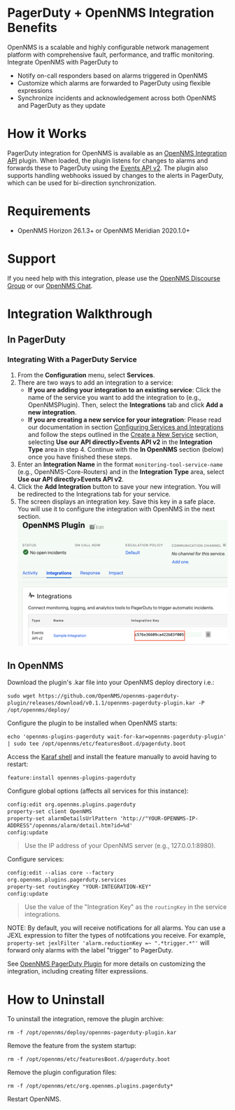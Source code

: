 # PagerDuty + OpenNMS Integration Benefits

OpenNMS is a scalable and highly configurable network management platform with comprehensive fault, performance, and traffic monitoring. 
Integrate OpenNMS with PagerDuty to

* Notify on-call responders based on alarms triggered in OpenNMS
* Customize which alarms are forwarded to PagerDuty using flexible expressions
* Synchronize incidents and acknowledgement across both OpenNMS and PagerDuty as they update

# How it Works

PagerDuty integration for OpenNMS is available as an [OpenNMS Integration API](https://github.com/OpenNMS/opennms-integration-api) plugin.
When loaded, the plugin listens for changes to alarms and forwards these to PagerDuty using the [Events API v2](https://developer.pagerduty.com/docs/events-api-v2/overview/).
The plugin also supports handling webhooks issued by changes to the alerts in PagerDuty, which can be used for bi-direction synchronization.

# Requirements

* OpenNMS Horizon 26.1.3+ or OpenNMS Meridian 2020.1.0+

# Support

If you need help with this integration, please use the [OpenNMS Discourse Group](https://opennms.discourse.group/) or our [OpenNMS Chat](https://chat.opennms.com/).

# Integration Walkthrough
## In PagerDuty

### Integrating With a PagerDuty Service
1. From the **Configuration** menu, select **Services**.
2. There are two ways to add an integration to a service:
   * **If you are adding your integration to an existing service**: Click the name of the service you want to add the integration to (e.g., OpenNMSPlugin). Then, select the **Integrations** tab and click **Add a new integration**.
   * **If you are creating a new service for your integration**: Please read our documentation in section [Configuring Services and Integrations](https://support.pagerduty.com/docs/services-and-integrations#section-configuring-services-and-integrations) and follow the steps outlined in the [Create a New Service](https://support.pagerduty.com/docs/services-and-integrations#section-create-a-new-service) section, selecting **Use our API directly>Events API v2** in the **Integration Type** area in step 4. Continue with the **In OpenNMS** section (below) once you have finished these steps.
3. Enter an **Integration Name** in the format `monitoring-tool-service-name` (e.g.,  OpenNMS-Core-Routers) and in the **Integration Type** area, select **Use our API directly>Events API v2**.
4. Click the **Add Integration** button to save your new integration. You will be redirected to the Integrations tab for your service.
5. The screen displays an integration key. Save this key in a safe place. You will use it to configure the integration with OpenNMS in the next section.
![](assets/pd-service.png)

## In OpenNMS

Download the plugin's .kar file into your OpenNMS deploy directory i.e.:
```
sudo wget https://github.com/OpenNMS/opennms-pagerduty-plugin/releases/download/v0.1.1/opennms-pagerduty-plugin.kar -P /opt/opennms/deploy/
```

Configure the plugin to be installed when OpenNMS starts:
```
echo 'opennms-plugins-pagerduty wait-for-kar=opennms-pagerduty-plugin' | sudo tee /opt/opennms/etc/featuresBoot.d/pagerduty.boot
```

Access the [Karaf shell](https://opennms.discourse.group/t/karaf-cli-cheat-sheet/149) and install the feature manually to avoid having to restart:
```
feature:install opennms-plugins-pagerduty
```

Configure global options (affects all services for this instance):
```
config:edit org.opennms.plugins.pagerduty
property-set client OpenNMS
property-set alarmDetailsUrlPattern 'http://"YOUR-OPENNMS-IP-ADDRESS"/opennms/alarm/detail.htm?id=%d'
config:update
```
> Use the IP address of your OpenNMS server (e.g., 127.0.0.1:8980).

Configure services:
```
config:edit --alias core --factory org.opennms.plugins.pagerduty.services
property-set routingKey "YOUR-INTEGRATION-KEY"
config:update
```

> Use the value of the "Integration Key" as the `routingKey` in the service integrations. 

NOTE: By default, you will receive notifications for all alarms. 
You can use a JEXL expression to filter the types of notifcations you receive.
For example, `property-set jexlFilter 'alarm.reductionKey =~ ".*trigger.*"'` will forward only alarms with the label "trigger" to PagerDuty.  

See [OpenNMS PagerDuty Plugin](https://github.com/OpenNMS/opennms-pagerduty-plugin) for more details on customizing the integration, including creating filter expressiions. 

# How to Uninstall

To uninstall the integration, remove the plugin archive:
```
rm -f /opt/opennms/deploy/opennms-pagerduty-plugin.kar
```

Remove the feature from the system startup:
```
rm -f /opt/opennms/etc/featuresBoot.d/pagerduty.boot
```

Remove the plugin configuration files:
```
rm -f /opt/opennms/etc/org.opennms.plugins.pagerduty*
```

Restart OpenNMS.

